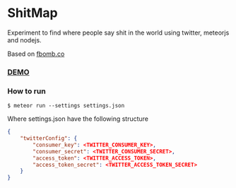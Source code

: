 ShitMap
=======

Experiment to find where people say shit in the world using twitter, meteorjs and nodejs.

Based on [fbomb.co](http://www.fbomb.co/)

### [DEMO](http://shitmap.meteor.com)

### How to run

```
$ meteor run --settings settings.json
```

Where settings.json have the following structure

```json
{
	"twitterConfig": {
		"consumer_key": <TWITTER_CONSUMER_KEY>,
		"consumer_secret": <TWITTER_CONSUMER_SECRET>,
		"access_token": <TWITTER_ACCESS_TOKEN>,
		"access_token_secret": <TWITTER_ACCESS_TOKEN_SECRET>
	}
}
```
